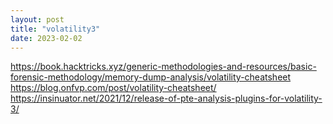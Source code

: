 ```yaml
---
layout: post
title: "volatility3"
date: 2023-02-02
---
```


https://book.hacktricks.xyz/generic-methodologies-and-resources/basic-forensic-methodology/memory-dump-analysis/volatility-cheatsheet
https://blog.onfvp.com/post/volatility-cheatsheet/
https://insinuator.net/2021/12/release-of-pte-analysis-plugins-for-volatility-3/
